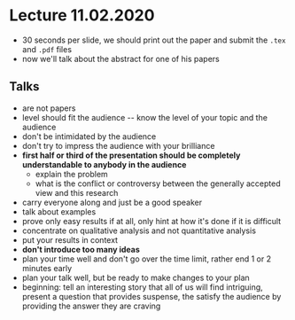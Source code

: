 # Lecture 11.02.2020

- 30 seconds per slide, we should print out the paper and submit the `.tex` and
`.pdf` files
- now we'll talk about the abstract for one of his papers

## Talks

- are not papers
- level should fit the audience -- know the level of your topic and the
audience
- don't be intimidated by the audience
- don't try to impress the audience with your brilliance
- __first half or third of the presentation should be completely understandable
to anybody in the audience__
    - explain the problem
    - what is the conflict or controversy between the generally accepted view
    and this research
- carry everyone along and just be a good speaker
- talk about examples
- prove only easy results if at all, only hint at how it's done if it is
difficult
- concentrate on qualitative analysis and not quantitative analysis
- put your results in context
- __don't introduce too many ideas__
- plan your time well and don't go over the time limit, rather end 1 or 2 
minutes early
- plan your talk well, but be ready to make changes to your plan
- beginning: tell an interesting story that all of us will find intriguing,
present a question that provides suspense, the satisfy the audience by
providing the answer they are craving
